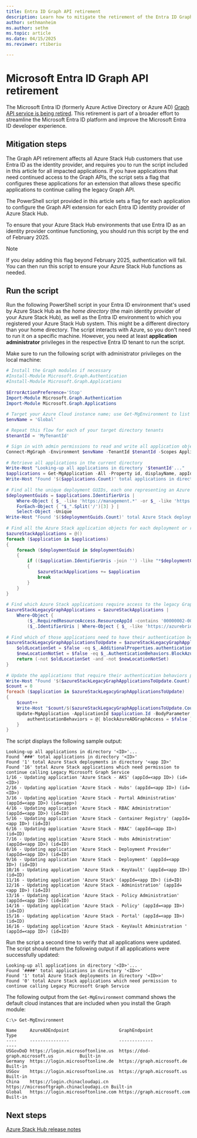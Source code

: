 ```yaml
---
title: Entra ID Graph API retirement
description: Learn how to mitigate the retirement of the Entra ID Graph API.
author: sethmanheim
ms.author: sethm
ms.topic: article
ms.date: 04/15/2025
ms.reviewer: rtiberiu

---
```


# Microsoft Entra ID Graph API retirement

The Microsoft Entra ID (formerly Azure Active Directory or Azure AD) [Graph API service is being retired](https://techcommunity.microsoft.com/blog/microsoft-entra-blog/important-update-azure-ad-graph-api-retirement/4090534). This retirement is part of a broader effort to streamline the Microsoft Entra ID platform and improve the Microsoft Entra ID developer experience.

## Mitigation steps

The Graph API retirement affects all Azure Stack Hub customers that use Entra ID as the identity provider, and requires you to run the script included in this article for all impacted applications. If you have applications that need continued access to the Graph APIs, the script sets a flag that configures these applications for an extension that allows these specific applications to continue calling the legacy Graph API.

The PowerShell script provided in this article sets a flag for each application to configure the Graph API extension for each Entra ID identity provider of Azure Stack Hub.

To ensure that your Azure Stack Hub environments that use Entra ID as an identity provider continue functioning, you should run this script by the end of February 2025.

> [!NOTE]  
> If you delay adding this flag beyond February 2025, authentication will fail. You can then run this script to ensure your Azure Stack Hub functions as needed.

## Run the script

Run the following PowerShell script in your Entra ID environment that's used by Azure Stack Hub as the *home directory* (the main identity provider of your Azure Stack Hub), as well as the Entra ID environment to which you registered your Azure Stack Hub system. This might be a different directory than your home directory. The script interacts with Azure, so you don't need to run it on a specific machine. However, you need at least **application administrator** privileges in the respective Entra ID tenant to run the script.

Make sure to run the following script with administrator privileges on the local machine:

```powershell
# Install the Graph modules if necessary
#Install-Module Microsoft.Graph.Authentication
#Install-Module Microsoft.Graph.Applications
 
$ErrorActionPreference='Stop'
Import-Module Microsoft.Graph.Authentication
Import-Module Microsoft.Graph.Applications
 
# Target your Azure Cloud instance name; use Get-MgEnvironment to list available clouds and Add-MgEnvironment to add new ones as needed for custom private/secure clouds
$envName = 'Global'

# Repeat this flow for each of your target directory tenants
$tenantId = 'MyTenantId'

# Sign in with admin permissions to read and write all application objects
Connect-MgGraph -Environment $envName -TenantId $tenantId -Scopes Application.ReadWrite.All
 
# Retrieve all applications in the current directory
Write-Host "Looking-up all applications in directory '$tenantId'..."
$applications = Get-MgApplication -All -Property id, displayName, appId, identifierUris, requiredResourceAccess, authenticationBehaviors
Write-Host "Found '$($applications.Count)' total applications in directory '$tenantId'"
 
# Find all the unique deployment GUIDs, each one representing an Azure Stack deployment or registration in the current directory
$deploymentGuids = $applications.IdentifierUris |
    Where-Object { $_ -like 'https://management.*' -or $_ -like 'https://adminmanagement.*' -or $_ -like 'https://azurebridge*' } |
    ForEach-Object { "$_".Split('/')[3] } |
    Select-Object -Unique
Write-Host "Found '$($deploymentGuids.Count)' total Azure Stack deployments or registrations in directory '$tenantId'"
 
# Find all the Azure Stack application objects for each deployment or registration
$azureStackApplications = @()
foreach ($application in $applications)
{
    foreach ($deploymentGuid in $deploymentGuids)
    {
        if (($application.IdentifierUris -join '') -like "*$deploymentGuid*")
        {
            $azureStackApplications += $application
            break
        }
    }
}
 
# Find which Azure Stack applications require access to the legacy Graph Service
$azureStackLegacyGraphApplications = $azureStackApplications |
    Where-Object {
        ($_.RequiredResourceAccess.ResourceAppId -contains '00000002-0000-0000-c000-000000000000') -or
        ($_.IdentifierUris | Where-Object { $_ -like 'https://azurebridge*' }) }
 
# Find which of those applications need to have their authentication behaviors patched to allow access to legacy Graph
$azureStackLegacyGraphApplicationsToUpdate = $azureStackLegacyGraphApplications | Where-Object {
    $oldLocationSet = $false -eq $_.AdditionalProperties.authenticationBehaviors.blockAzureADGraphAccess
    $newLocationNotSet = $false -eq $_.AuthenticationBehaviors.BlockAzureAdGraphAccess
    return (-not $oldLocationSet -and -not $newLocationNotSet)
}
 
# Update the applications that require their authentication behaviors patched to allow access to legacy Graph
Write-Host "Found '$($azureStackLegacyGraphApplicationsToUpdate.Count)' total Azure Stack applications which need permission to continue calling Legacy Microsoft Graph Service"
$count = 0
foreach ($application in $azureStackLegacyGraphApplicationsToUpdate)
{
    $count++
    Write-Host "$count/$($azureStackLegacyGraphApplicationsToUpdate.Count) - Updating application '$($application.DisplayName)' (appId=$($application.AppId)) (id=$($application.Id))"
    Update-MgApplication -ApplicationId $application.Id -BodyParameter @{
        authenticationBehaviors = @{ blockAzureADGraphAccess = $false }
    }
}
```

The script displays the following sample output:

```output
Looking-up all applications in directory '<ID>'... 
Found '###' total applications in directory '<ID>'
Found '1' total Azure Stack deployments in directory '<app ID>'
Found '16' total Azure Stack applications which need permission to continue calling Legacy Microsoft Graph Service
1/16 - Updating application 'Azure Stack - AKS' (appId=<app ID>) (id=<ID>)
2/16 - Updating application 'Azure Stack - Hubs' (appId=<app ID>) (id=<ID>)
3/16 - Updating application 'Azure Stack - Portal Administration' (appId=<app ID>) (id=<app>)
4/16 - Updating application 'Azure Stack - RBAC Administration' (appId=<app ID>) (id=ID)
5/16 - Updating application 'Azure Stack - Container Registry' (appId=<app ID>) (id=ID)
6/16 - Updating application 'Azure Stack - RBAC' (appId=<app ID>) (id=ID)
7/16 - Updating application 'Azure Stack - Hubs Administration' (appId=<app ID>) (id=ID)
8/16 - Updating application 'Azure Stack - Deployment Provider' (appId=<app ID>) (id=ID)
9/16 - Updating application 'Azure Stack - Deployment' (appId=<app ID>) (id=ID)
10/16 - Updating application 'Azure Stack - KeyVault' (appId=<app ID>) (id=ID)
11/16 - Updating application 'Azure Stack' (appId=<app ID>) (id=ID)
12/16 - Updating application 'Azure Stack - Administration' (appId=<app ID>) (id=ID)
13/16 - Updating application 'Azure Stack - Policy Administration' (appId=<app ID>) (id=ID)
14/16 - Updating application 'Azure Stack - Policy' (appId=<app ID>) (id=ID)
15/16 - Updating application 'Azure Stack - Portal' (appId=<app ID>) (id=ID)
16/16 - Updating application 'Azure Stack - KeyVault Administration ' (appId=<app ID>) (id=ID) 
```

Run the script a second time to verify that all applications were updated. The script should return the following output if all applications were successfully updated:

```output
Looking-up all applications in directory '<ID>'...
Found '####' total applications in directory '<ID>>'
Found '1' total Azure Stack deployments in directory '<ID>>'
Found '0' total Azure Stack applications which need permission to continue calling Legacy Microsoft Graph Service 
```

The following output from the `Get-MgEnvironment` command shows the default cloud instances that are included when you install the Graph module:

```output
C:\> Get-MgEnvironment

Name     AzureADEndpoint                   GraphEndpoint                           Type    
----     ---------------                   -------------                           ----    
USGovDoD https://login.microsoftonline.us  https://dod-graph.microsoft.us          Built-in
Germany  https://login.microsoftonline.de  https://graph.microsoft.de              Built-in
USGov    https://login.microsoftonline.us  https://graph.microsoft.us              Built-in
China    https://login.chinacloudapi.cn    https://microsoftgraph.chinacloudapi.cn Built-in
Global   https://login.microsoftonline.com https://graph.microsoft.com             Built-in
```

## Next steps

[Azure Stack Hub release notes](release-notes.md)
